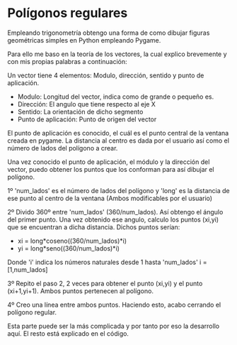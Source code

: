 # Polígonos regulares
Empleando trigonometría obtengo una forma de como dibujar figuras geométricas simples en Python empleando Pygame.

Para ello me baso en la teoría de los vectores, la cual explico brevemente y con mis propias palabras a continuación:

Un vector tiene 4 elementos: Modulo, dirección, sentido y punto de aplicación.
  * Modulo: Longitud del vector, indica como de grande o pequeño es.
  * Dirección: El angulo que tiene respecto al eje X
  * Sentido: La orientación de dicho segmento
  * Punto de aplicación: Punto de origen del vector

El punto de aplicación es conocido, el cuál es el punto central de la ventana creada en pygame. La distancia al centro es dada por el usuario así como el número de lados del polígono a crear.

Una vez conocido el punto de aplicación, el módulo y la dirección del vector, puedo obtener los puntos que los conforman para así dibujar el polígono.

1º 'num_lados' es el número de lados del polígono y 'long' es la distancia de ese punto al centro de la ventana (Ambos modificables por el usuario)

2º Divido 360º entre 'num_lados' (360/num_lados). Así obtengo el ángulo del primer punto. Una vez obtenido ese angulo, calculo los puntos (xi,yi) que se encuentran a dicha distancia. Dichos puntos serían:
  * xi = long*coseno((360/num_lados)*i)
  * yi = long*seno((360/num_lados)*i)
  
Donde 'i' indica los números naturales desde 1 hasta 'num_lados' i = [1,num_lados]

3º Repito el paso 2, 2 veces para obtener el punto (xi,yi) y el punto (xi+1,yi+1). Ambos puntos pertenecen al polígono. 

4º Creo una línea entre ambos puntos. Haciendo esto, acabo cerrando el polígono regular. 

Esta parte puede ser la más complicada y por tanto por eso la desarrollo aquí. El resto está explicado en el código. 
